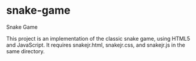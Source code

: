 snake-game
==========

Snake Game

This project is an implementation of the classic snake game, using HTML5 and JavaScript.
It requires snakejr.html, snakejr.css, and snakejr.js in the same directory.
